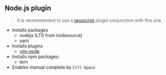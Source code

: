 ## Node.js plugin

> it is recommended to use a [javascript](https://github.com/oh-my-neovim/oh-my-neovim/blob/master/templates/javascript/README.md) plugin conjunction with this one

* Installs packages
    - nodejs (LTS from nodesource)
    - yarn
* Installs plugins
    - [vim-node](https://github.com/moll/vim-node)
* Installs npm packages:
    - tern
* Enables manual complete by `Ctrl-Space`
